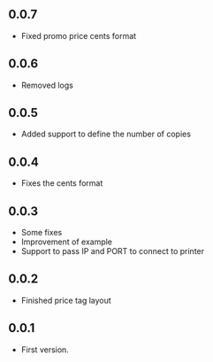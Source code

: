 ## 0.0.7

* Fixed promo price cents format

## 0.0.6

* Removed logs

## 0.0.5

* Added support to define the number of copies

## 0.0.4

* Fixes the cents format

## 0.0.3

* Some fixes
* Improvement of example
* Support to pass IP and PORT to connect to printer

## 0.0.2

* Finished price tag layout

## 0.0.1

* First version.
